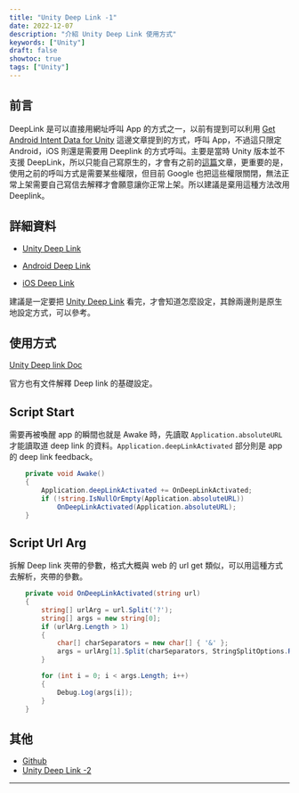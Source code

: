 ```yaml
---
title: "Unity Deep Link -1"
date: 2022-12-07
description: "介紹 Unity Deep Link 使用方式"
keywords: ["Unity"]
draft: false
showtoc: true
tags: ["Unity"]
---
```


## 前言

DeepLink 是可以直接用網址呼叫 App 的方式之一，以前有提到可以利用 [Get Android Intent Data for Unity][wenrongIntent] 這邊文章提到的方式，呼叫 App，不過這只限定 Android，iOS 則還是需要用 Deeplink 的方式呼叫。主要是當時 Unity 版本並不支援 DeepLink，所以只能自己寫原生的，才會有之前的[這篇][wenrongIntent]文章，更重要的是，使用之前的呼叫方式是需要某些權限，但目前 Google 也把這些權限關閉，無法正常上架需要自己寫信去解釋才會願意讓你正常上架。所以建議是棄用這種方法改用 Deeplink。

## 詳細資料

- [Unity Deep Link][unitydl]

- [Android Deep Link][dl_android]

- [iOS Deep Link][dl_ios]

建議是一定要把 [Unity Deep Link][unitydl] 看完，才會知道怎麼設定，其餘兩邊則是原生地設定方式，可以參考。

## 使用方式

[Unity Deep link Doc][unitydl]

官方也有文件解釋 Deep link 的基礎設定。

## Script Start

需要再被喚醒 app 的瞬間也就是 Awake 時，先讀取 `Application.absoluteURL` 才能讀取道 deep link 的資料。`Application.deepLinkActivated` 部分則是 app 的 deep link feedback。

```C#
    private void Awake()
    {
        Application.deepLinkActivated += OnDeepLinkActivated;
        if (!string.IsNullOrEmpty(Application.absoluteURL))
            OnDeepLinkActivated(Application.absoluteURL);
    }
```

## Script Url Arg

拆解 Deep link 夾帶的參數，格式大概與 web 的 url get 類似，可以用這種方式去解析，夾帶的參數。

```C#
    private void OnDeepLinkActivated(string url)
    {
        string[] urlArg = url.Split('?');
        string[] args = new string[0];
        if (urlArg.Length > 1)
        {
            char[] charSeparators = new char[] { '&' };
            args = urlArg[1].Split(charSeparators, StringSplitOptions.RemoveEmptyEntries);
        }

        for (int i = 0; i < args.Length; i++)
        {
            Debug.Log(args[i]);
        }
    }
```

## 其他

- [Github][repo]
- [Unity Deep Link -2][blog-2]

---

[unitydl]: https://docs.unity3d.com/Manual/deep-linking.html
[wenrongIntent]: https://wenrongdev.com/posts/get-android-intent-data-for-unity/
[dl_android]: https://developer.android.com/training/app-links/deep-linking
[dl_ios]: https://developer.apple.com/documentation/xcode/allowing-apps-and-websites-to-link-to-your-content
[blog-2]: https://wenrongdev.com/posts/unitydeeplink_2/
[repo]: https://github.com/WenRongDev/Unity-DeepLink
